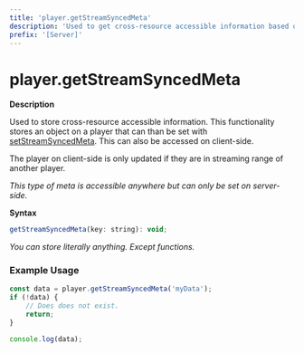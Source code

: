 ```yaml
---
title: 'player.getStreamSyncedMeta'
description: 'Used to get cross-resource accessible information based on stream in.'
prefix: '[Server]'
---
```


# player.getStreamSyncedMeta

**Description**

Used to store cross-resource accessible information. This functionality stores an object on a player that can than be set with [setStreamSyncedMeta](./setStreamSyncedMeta.md). This can also be accessed on client-side.

The player on client-side is only updated if they are in streaming range of another player.

_This type of meta is accessible anywhere but can only be set on server-side._

**Syntax**

```js
getStreamSyncedMeta(key: string): void;
```

_You can store literally anything. Except functions._

### Example Usage

```js
const data = player.getStreamSyncedMeta('myData');
if (!data) {
    // Does does not exist.
    return;
}

console.log(data);
```
